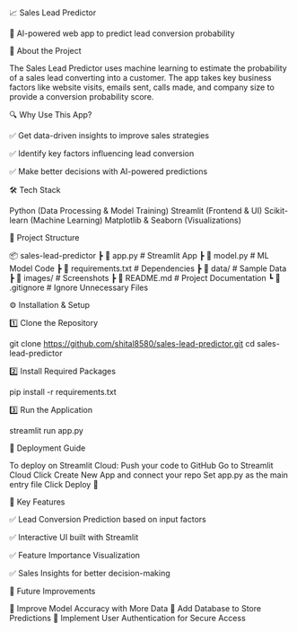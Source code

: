 📈 Sales Lead Predictor

🚀 AI-powered web app to predict lead conversion probability

📌 About the Project

The Sales Lead Predictor uses machine learning to estimate the probability of a sales lead converting into a customer. The app takes key business factors like website visits, emails sent, calls made, and company size to provide a conversion probability score.

🔍 Why Use This App?

✅ Get data-driven insights to improve sales strategies

✅ Identify key factors influencing lead conversion

✅ Make better decisions with AI-powered predictions

🛠 Tech Stack

Python (Data Processing & Model Training)
Streamlit (Frontend & UI)
Scikit-learn (Machine Learning)
Matplotlib & Seaborn (Visualizations)

📂 Project Structure

📦 sales-lead-predictor
 ┣ 📜 app.py           # Streamlit App
 ┣ 📜 model.py         # ML Model Code
 ┣ 📜 requirements.txt # Dependencies
 ┣ 📂 data/            # Sample Data
 ┣ 📂 images/          # Screenshots
 ┣ 📜 README.md        # Project Documentation
 ┗ 📜 .gitignore       # Ignore Unnecessary Files
 
⚙️ Installation & Setup

1️⃣ Clone the Repository

git clone https://github.com/shital8580/sales-lead-predictor.git
cd sales-lead-predictor

2️⃣ Install Required Packages

pip install -r requirements.txt

3️⃣ Run the Application

streamlit run app.py

🚀 Deployment Guide

To deploy on Streamlit Cloud:
Push your code to GitHub
Go to Streamlit Cloud
Click Create New App and connect your repo
Set app.py as the main entry file
Click Deploy 🎉

🎯 Key Features

✅ Lead Conversion Prediction based on input factors

✅ Interactive UI built with Streamlit

✅ Feature Importance Visualization

✅ Sales Insights for better decision-making

🎯 Future Improvements

🔹 Improve Model Accuracy with More Data
🔹 Add Database to Store Predictions
🔹 Implement User Authentication for Secure Access
